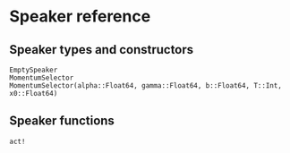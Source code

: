 # Speaker reference

## Speaker types and constructors

```@docs
EmptySpeaker
MomentumSelector
MomentumSelector(alpha::Float64, gamma::Float64, b::Float64, T::Int, x0::Float64)
```


## Speaker functions

```@docs
act!
```
